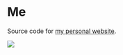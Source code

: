 # Me

Source code for [my personal website](https://jonatanklosko.com).

![](https://images.unsplash.com/photo-1599889959407-598566c6e1f1?ixlib=rb-1.2.1&auto=format&fit=crop&w=700&q=80)
